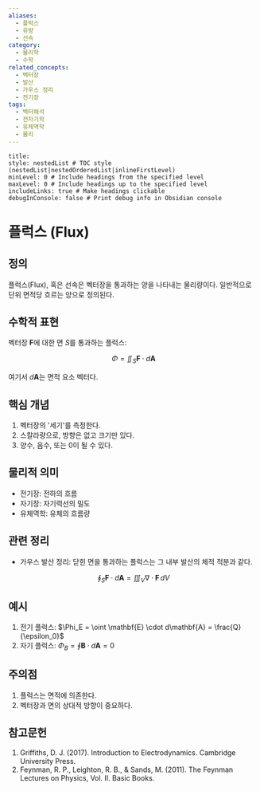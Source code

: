 ```yaml
---
aliases:
  - 플럭스
  - 유량
  - 선속
category:
  - 물리학
  - 수학
related_concepts:
  - 벡터장
  - 발산
  - 가우스 정리
  - 전기장
tags:
  - 벡터해석
  - 전자기학
  - 유체역학
  - 물리
---
```

```table-of-contents
title: 
style: nestedList # TOC style (nestedList|nestedOrderedList|inlineFirstLevel)
minLevel: 0 # Include headings from the specified level
maxLevel: 0 # Include headings up to the specified level
includeLinks: true # Make headings clickable
debugInConsole: false # Print debug info in Obsidian console
```
# 플럭스 (Flux)
## 정의
플럭스(Flux), 혹은 선속은 벡터장을 통과하는 양을 나타내는 물리량이다. 일반적으로 단위 면적당 흐르는 양으로 정의된다.

## 수학적 표현
벡터장 $\mathbf{F}$에 대한 면 $S$를 통과하는 플럭스:

$$\Phi = \iint_S \mathbf{F} \cdot d\mathbf{A}$$

여기서 $d\mathbf{A}$는 면적 요소 벡터다.

## 핵심 개념
1. 벡터장의 '세기'를 측정한다.
2. 스칼라량으로, 방향은 없고 크기만 있다.
3. 양수, 음수, 또는 0이 될 수 있다.

## 물리적 의미
- 전기장: 전하의 흐름
- 자기장: 자기력선의 밀도
- 유체역학: 유체의 흐름량


## 관련 정리
- 가우스 발산 정리: 닫힌 면을 통과하는 플럭스는 그 내부 발산의 체적 적분과 같다.

$$\oint_S \mathbf{F} \cdot d\mathbf{A} = \iiint_V \nabla \cdot \mathbf{F} \, dV$$

## 예시
1. 전기 플럭스: $\Phi_E = \oint \mathbf{E} \cdot d\mathbf{A} = \frac{Q}{\epsilon_0}$
2. 자기 플럭스: $\Phi_B = \oint \mathbf{B} \cdot d\mathbf{A} = 0$

## 주의점
1. 플럭스는 면적에 의존한다.
2. 벡터장과 면의 상대적 방향이 중요하다.

## 참고문헌
1. Griffiths, D. J. (2017). Introduction to Electrodynamics. Cambridge University Press.
2. Feynman, R. P., Leighton, R. B., & Sands, M. (2011). The Feynman Lectures on Physics, Vol. II. Basic Books.